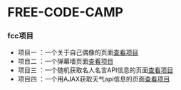 # FREE-CODE-CAMP
### fcc项目
* 项目一 ：一个关于自己偶像的页面[查看项目](http://htmlpreview.github.io/?https://github.com/zhu8191553/FREE-CODE-CAMP/blob/master/task_1.html)
* 项目二 ：一个弹幕墙页面[查看项目](http://htmlpreview.github.io/?https://github.com/zhu8191553/FREE-CODE-CAMP/blob/master/fcc_task_3.html)
* 项目三 ：一个随机获取名人名言API信息的页面[查看项目](http://htmlpreview.github.io/?https://github.com/zhu8191553/FREE-CODE-CAMP/blob/master/fcc_task_4.html)
* 项目四 ：一个用AJAX获取天气api信息的页面[查看项目](http://htmlpreview.github.io/?https://github.com/zhu8191553/FREE-CODE-CAMP/blob/master/fcc_task_5.html)

